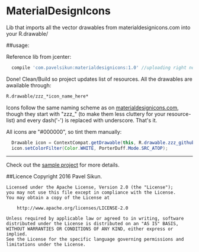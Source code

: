 # MaterialDesignIcons
Lib that imports all the vector drawables from materialdesignicons.com into your R.drawable/

##usage:

Reference lib from jcenter:
```groovy 
  compile 'com.pavelsikun:materialdesignicons:1.0' //uploading right now (00:29 EEST 08.06.2016)
```
Done! Clean/Build so project updates list of resources. All the drawables are awailable through:
```xml
R.drawable/zzz_*icon_name_here*
```

Icons follow the same naming scheme as on [materialdesignicons.com](https://materialdesignicons.com/), though they start with "zzz_" (to make them less cluttery for your resource-list) and every dash('-') is replaced with underscore. That's it.

All icons are "#000000", so tint them manually:
```java
  Drawable icon = ContextCompat.getDrawable(this, R.drawable.zzz_github);
  icon.setColorFilter(Color.WHITE, PorterDuff.Mode.SRC_ATOP);
```

-------
Check out the [sample project](sample) for more details.


##Licence
    Copyright 2016 Pavel Sikun.

    Licensed under the Apache License, Version 2.0 (the "License");
    you may not use this file except in compliance with the License.
    You may obtain a copy of the License at

        http://www.apache.org/licenses/LICENSE-2.0

    Unless required by applicable law or agreed to in writing, software
    distributed under the License is distributed on an "AS IS" BASIS,
    WITHOUT WARRANTIES OR CONDITIONS OF ANY KIND, either express or implied.
    See the License for the specific language governing permissions and
    limitations under the License.
